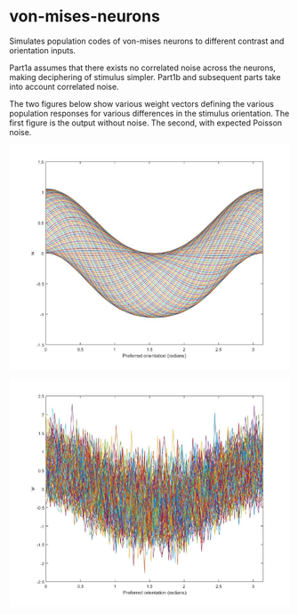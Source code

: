 # von-mises-neurons
Simulates population codes of von-mises neurons to different contrast and orientation inputs.

Part1a assumes that there exists no correlated noise across the neurons, making deciphering of
stimulus simpler.
Part1b and subsequent parts take into account correlated noise.

The two figures below show various weight vectors defining the various population responses for various differences in the stimulus orientation. The first figure is the output without noise. The second, with expected Poisson noise.

![alt text](https://github.com/aryamanmajumdar/von-mises-neurons/blob/master/weights_vs_phipref_withoutnoise.jpg)

![alt text2](https://github.com/aryamanmajumdar/von-mises-neurons/blob/master/weights_vs_phipref_withnoise.jpg)

